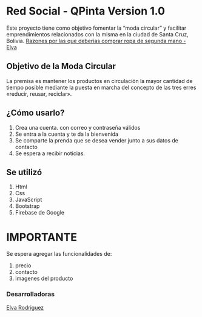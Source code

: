 # Red Social - QPinta Version 1.0
Este proyecto tiene como objetivo fomentar la “moda circular” y facilitar emprendimientos relacionados con la misma en la ciudad de Santa Cruz, Bolivia. [Razones por las que deberias comprar ropa de segunda mano - Elva](https://www.canva.com/design/DAFqVZCHULU/F1GoeDpidDvxfy15fgzv9Q/edit?utm_content=DAFqVZCHULU&utm_campaign=designshare&utm_medium=link2&utm_source=sharebutton)

## Objetivo de la Moda Circular
La premisa es mantener los productos en circulación la mayor cantidad de tiempo posible mediante la puesta en marcha del concepto de las tres erres «reducir, reusar, reciclar».

## ¿Cómo usarlo?
1. Crea una cuenta. con correo y contraseña válidos
2. Se entra a la cuenta y te da la bienvenida
3. Se comparte la prenda que se desea vender junto a sus datos de contacto
4. Se espera a recibir noticias.

## Se utilizó
1. Html
2. Css
3. JavaScript
4. Bootstrap
5. Firebase de Google

# IMPORTANTE
Se espera agregar las funcionalidades de:
1. precio
2. contacto
3. imagenes del producto

### Desarrolladoras

[Elva Rodriguez](https://github.com/poxiu)



